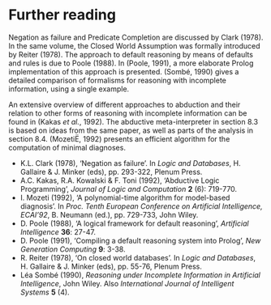 <!--H3: Section-->
# Further reading #

Negation as failure and Predicate Completion are discussed by Clark (1978). In the same volume, the Closed World Assumption was formally introduced by Reiter (1978). The approach to default reasoning by means of defaults and rules is due to Poole (1988). In (Poole, 1991), a more elaborate Prolog implementation of this approach is presented. (Somb&eacute;, 1990) gives a detailed comparison of formalisms for reasoning with incomplete information, using a single example.

An extensive overview of different approaches to abduction and their relation to other forms of reasoning with incomplete information can be found in (Kakas *et al.*, 1992). The abductive meta-interpreter in section 8.3 is based on ideas from the same paper, as well as parts of the analysis in section 8.4. (Mozeti&Euml;, 1992) presents an efficient algorithm for the computation of minimal diagnoses.

* K.L. Clark (1978), &lsquo;Negation as failure&rsquo;. In *Logic and Databases*, H. Gallaire & J. Minker (eds), pp. 293-322, Plenum Press.
* A.C. Kakas, R.A. Kowalski & F. Toni (1992), &lsquo;Abductive Logic Programming&rsquo;, *Journal of Logic and Computation* **2** (6): 719-770.
* I. Mozeti (1992), &lsquo;A polynomial-time algorithm for model-based diagnosis&rsquo;. In *Proc. Tenth European Conference on Artificial Intelligence, ECAI&rsquo;92*, B. Neumann (ed.), pp. 729-733, John Wiley.
* D. Poole (1988), &lsquo;A logical framework for default reasoning&rsquo;, *Artificial Intelligence* **36**: 27-47.
* D. Poole (1991), &lsquo;Compiling a default reasoning system into Prolog&rsquo;, *New Generation Computing* **9**: 3-38.
* R. Reiter (1978), &lsquo;On closed world databases&rsquo;. In *Logic and Databases*, H. Gallaire & J. Minker (eds), pp. 55-76, Plenum Press.
* L&eacute;a Somb&eacute; (1990), *Reasoning under Incomplete Information in Artificial Intelligence*, John Wiley. Also *International Journal of Intelligent Systems* **5** (4).
